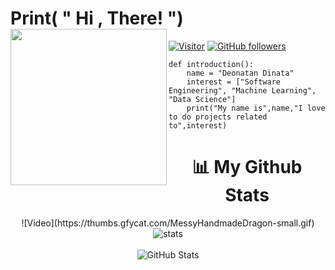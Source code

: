 # Print( " Hi , There! ") <img align = "left" src="https://media3.giphy.com/media/bcKmIWkUMCjVm/giphy.gif?cid=ecf05e47d7acq98y1war2zuuopviv9qiq6krasaeznlruykf&rid=giphy.gif&ct=g" width="250px">
[![Visitor](https://visitor-badge.laobi.icu/badge?page_id=Deonatan)](https://github.com/Deonatan) [![GitHub followers](https://img.shields.io/github/followers/Deonatan.svg?style=social&label=Follow)](https://github.com/Deonatan?tab=followers)
```
def introduction():
    name = "Deonatan Dinata"
    interest = ["Software Engineering", "Machine Learning", "Data Science"]
    print("My name is",name,"I love to do projects related to",interest)
```
<h1 align = "center">📊 My Github Stats</h1>
<div>
    <p align = "center">
        ![Video](https://thumbs.gfycat.com/MessyHandmadeDragon-small.gif)
        <img src="https://github-readme-stats-five-lyart.vercel.app/api?username=Deonatan&show_icons=true" alt="stats" />
        <br><br/>
        <img src="https://github-readme-streak-stats.herokuapp.com/?user=Deonatan" alt="GitHub Stats" />
    <p/>
</div>

